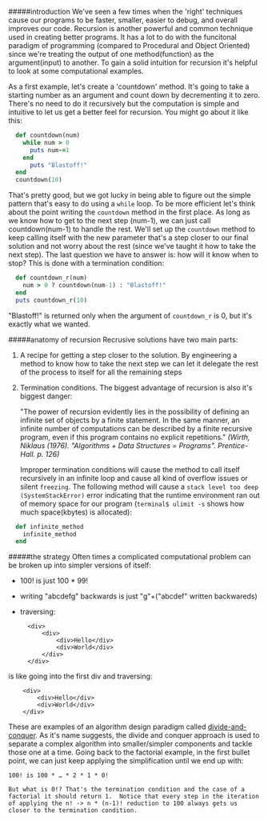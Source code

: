 #####introduction
We've seen a few times when the 'right' techniques cause our programs to be faster, smaller, easier to debug, and overall improves our code.  Recursion is another powerful and common technique used in creating better programs. It has a lot to do with the funcitonal paradigm of programming (compared to Procedural and Object Oriented) since we're treating the output of one method(function) as the argument(input) to another.  To gain a solid intuition for recursion it's helpful to look at some computational examples.

As a first example, let's create a 'countdown' method. It's going to take a starting number as an argument and count down by decrementing it to zero.  There's no need to do it recursively but the computation is simple and intuitive to let us get a better feel for recursion. You might go about it like this:

```ruby
  def countdown(num)
    while num > 0
      puts num-=1
    end
   	  puts "Blastoff!"
  end
  countdown(10)
```

That's pretty good, but we got lucky in being able to figure out the simple pattern that's easy to do using a `while` loop.  To be more efficient let's think about the point writing the `countdown` method in the first place.  As long as we know how to get to the next step (num-1), we can just call countdown(num-1) to handle the rest.  We'll set up the `countdown` method to keep calling itself with the new parameter that's a step closer to our final solution and not worry about the rest (since we've taught it how to take the next step).  The last question we have to answer is: how will it know when to stop? This is done with a termination condition:

```ruby
  def countdown_r(num)
    num > 0 ? countdown(num-1) : "Blastoff!"
  end
  puts countdown_r(10)
```

"Blastoff!" is returned only when the argument of `countdown_r` is 0, but it's exactly what we wanted.

#####anatomy of recursion
Recrusive solutions have two main parts:

1. A recipe for getting a step closer to the solution.  By engineering a method to know how to take the next step we can let it delegate the rest of the process to itself for all the remaining steps
2. Termination conditions.  The biggest advantage of recursion is also it's biggest danger:
    
    "The power of recursion evidently lies in the possibility of defining an infinite set of objects by a finite statement. In the same manner, an infinite number of computations can be described by a finite recursive program, even if this program contains no explicit repetitions." *(Wirth, Niklaus (1976). "Algorithms + Data Structures = Programs". Prentice-Hall. p. 126)*
    
	Improper termination conditions will cause the method to call itself recursively in an infinite loop and cause all kind of overflow issues or silent `freezing`.  The following method will cause a `stack level too deep (SystemStackError)` error indicating that the runtime environment ran out of memory space for our program (`terminal$ ulimit -s` shows how much space(kbytes) is allocated):

```ruby	
  def infinite_method
  	infinite_method
  end
```

#####the strategy
Often times a complicated computational problem can be broken up into simpler versions of itself:

- 100! is just 100 * 99!
- writing "abcdefg" backwards is just "g"+("abcdef" written backwareds)
- traversing:

		<div>
			<div>
				<div>Hello</div>
				<div>World</div>
			</div>
		</div>
is like going into the first div and traversing:
		
		<div>
			<div>Hello</div>
			<div>World</div>
		</div>
These are examples of an algorithm design paradigm called [divide-and-conquer](http://en.wikipedia.org/wiki/Divide_and_conquer_algorithm).  As it's name suggests, the divide and conquer approach is used to separate a complex algorithm into smaller/simpler components and tackle those one at a time.  Going back to the factorial example, in the first bullet point, we can just keep applying the simplification until we end up with:

	100! is 100 * … * 2 * 1 * 0!
	
	But what is 0!? That's the termination condition and the case of a factorial it should return 1.  Notice that every step in the iteration of applying the n! -> n * (n-1)! reduction to 100 always gets us closer to the termination condition.
